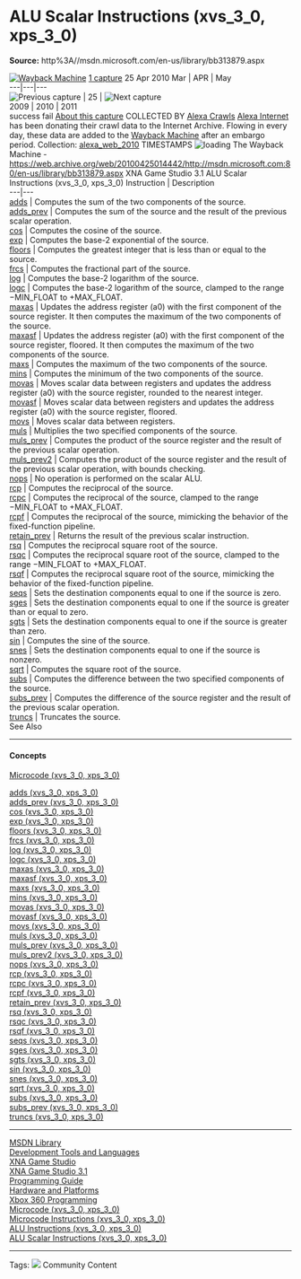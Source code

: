 # ALU Scalar Instructions (xvs_3_0, xps_3_0)

**Source:** http%3A//msdn.microsoft.com/en-us/library/bb313879.aspx

[![Wayback Machine](https://web-static.archive.org/_static/images/toolbar/wayback-toolbar-logo-200.png)](https://web.archive.org/web/ "Wayback Machine home page")
[1 capture](https://web.archive.org/web/20100425014442*/http://msdn.microsoft.com/en-us/library/bb313879.aspx "See a list of every capture for this URL")
25 Apr 2010
[ ](https://web.archive.org/web/20100425014442/http://msdn.microsoft.com/en-us/library/bb313879.aspx)
Mar | APR | May  
---|---|---  
![Previous capture](https://web-static.archive.org/_static/images/toolbar/wm_tb_prv_off.png) | 25 | ![Next capture](https://web-static.archive.org/_static/images/toolbar/wm_tb_nxt_off.png)  
2009 | 2010 | 2011  
success
fail
[ ](https://web.archive.org/web/20100425014442/http://msdn.microsoft.com/en-us/library/bb313879.aspx "Share via My Web Archive") [ ](https://archive.org/account/login.php "Sign In") [](https://help.archive.org/help/category/the-wayback-machine/ "Get some help using the Wayback Machine") [](https://web.archive.org/web/20100425014442/http://msdn.microsoft.com/en-us/library/bb313879.aspx#close "Close the toolbar")
[ ](https://web.archive.org/web/20100425014442/http://web.archive.org/screenshot/http://msdn.microsoft.com/en-us/library/bb313879.aspx "screenshot") [ ](https://web.archive.org/web/20100425014442/http://msdn.microsoft.com/en-us/library/bb313879.aspx "video") [](https://web.archive.org/web/20100425014442/http://msdn.microsoft.com/en-us/library/bb313879.aspx "Share on Facebook") [](https://web.archive.org/web/20100425014442/http://msdn.microsoft.com/en-us/library/bb313879.aspx "Share on Twitter")
[About this capture](https://web.archive.org/web/20100425014442/http://msdn.microsoft.com/en-us/library/bb313879.aspx#expand)
COLLECTED BY
[Alexa Crawls](https://archive.org/details/alexacrawls)
[Alexa Internet](http://www.alexa.com/) has been donating their crawl data to the Internet Archive. Flowing in every day, these data are added to the [Wayback Machine](http://web.archive.org/) after an embargo period. 
Collection: [alexa_web_2010](https://archive.org/details/alexa_web_2010)
TIMESTAMPS
![loading](https://web-static.archive.org/_static/images/loading.gif)
The Wayback Machine - https://web.archive.org/web/20100425014442/http://msdn.microsoft.com:80/en-us/library/bb313879.aspx
XNA Game Studio 3.1
ALU Scalar Instructions (xvs_3_0, xps_3_0)
Instruction | Description  
---|---  
[adds](https://web.archive.org/web/20100425014442/http://msdn.microsoft.com/en-us/library/bb313880.aspx) |  Computes the sum of the two components of the source.  
[adds_prev](https://web.archive.org/web/20100425014442/http://msdn.microsoft.com/en-us/library/bb313881.aspx) |  Computes the sum of the source and the result of the previous scalar operation.  
[cos](https://web.archive.org/web/20100425014442/http://msdn.microsoft.com/en-us/library/bb313882.aspx) |  Computes the cosine of the source.  
[exp](https://web.archive.org/web/20100425014442/http://msdn.microsoft.com/en-us/library/bb313883.aspx) |  Computes the base-2 exponential of the source.  
[floors](https://web.archive.org/web/20100425014442/http://msdn.microsoft.com/en-us/library/bb313884.aspx) |  Computes the greatest integer that is less than or equal to the source.  
[frcs](https://web.archive.org/web/20100425014442/http://msdn.microsoft.com/en-us/library/bb313885.aspx) |  Computes the fractional part of the source.  
[log](https://web.archive.org/web/20100425014442/http://msdn.microsoft.com/en-us/library/bb313886.aspx) |  Computes the base-2 logarithm of the source.  
[logc](https://web.archive.org/web/20100425014442/http://msdn.microsoft.com/en-us/library/bb313887.aspx) |  Computes the base-2 logarithm of the source, clamped to the range −MIN_FLOAT to +MAX_FLOAT.  
[maxas](https://web.archive.org/web/20100425014442/http://msdn.microsoft.com/en-us/library/bb313889.aspx) |  Updates the address register (a0) with the first component of the source register. It then computes the maximum of the two components of the source.  
[maxasf](https://web.archive.org/web/20100425014442/http://msdn.microsoft.com/en-us/library/bb313890.aspx) |  Updates the address register (a0) with the first component of the source register, floored. It then computes the maximum of the two components of the source.  
[maxs](https://web.archive.org/web/20100425014442/http://msdn.microsoft.com/en-us/library/bb313891.aspx) |  Computes the maximum of the two components of the source.  
[mins](https://web.archive.org/web/20100425014442/http://msdn.microsoft.com/en-us/library/bb313892.aspx) |  Computes the minimum of the two components of the source.  
[movas](https://web.archive.org/web/20100425014442/http://msdn.microsoft.com/en-us/library/bb313893.aspx) |  Moves scalar data between registers and updates the address register (a0) with the source register, rounded to the nearest integer.  
[movasf](https://web.archive.org/web/20100425014442/http://msdn.microsoft.com/en-us/library/bb313894.aspx) |  Moves scalar data between registers and updates the address register (a0) with the source register, floored.  
[movs](https://web.archive.org/web/20100425014442/http://msdn.microsoft.com/en-us/library/bb313895.aspx) |  Moves scalar data between registers.  
[muls](https://web.archive.org/web/20100425014442/http://msdn.microsoft.com/en-us/library/bb313896.aspx) |  Multiplies the two specified components of the source.  
[muls_prev](https://web.archive.org/web/20100425014442/http://msdn.microsoft.com/en-us/library/bb313897.aspx) |  Computes the product of the source register and the result of the previous scalar operation.  
[muls_prev2](https://web.archive.org/web/20100425014442/http://msdn.microsoft.com/en-us/library/bb313898.aspx) |  Computes the product of the source register and the result of the previous scalar operation, with bounds checking.   
[nops](https://web.archive.org/web/20100425014442/http://msdn.microsoft.com/en-us/library/bb313899.aspx) |  No operation is performed on the scalar ALU.  
[rcp](https://web.archive.org/web/20100425014442/http://msdn.microsoft.com/en-us/library/bb313900.aspx) |  Computes the reciprocal of the source.  
[rcpc](https://web.archive.org/web/20100425014442/http://msdn.microsoft.com/en-us/library/bb313901.aspx) |  Computes the reciprocal of the source, clamped to the range −MIN_FLOAT to +MAX_FLOAT.  
[rcpf](https://web.archive.org/web/20100425014442/http://msdn.microsoft.com/en-us/library/bb313902.aspx) |  Computes the reciprocal of the source, mimicking the behavior of the fixed-function pipeline.  
[retain_prev](https://web.archive.org/web/20100425014442/http://msdn.microsoft.com/en-us/library/bb313903.aspx) |  Returns the result of the previous scalar instruction.  
[rsq](https://web.archive.org/web/20100425014442/http://msdn.microsoft.com/en-us/library/bb313904.aspx) |  Computes the reciprocal square root of the source.  
[rsqc](https://web.archive.org/web/20100425014442/http://msdn.microsoft.com/en-us/library/bb313905.aspx) |  Computes the reciprocal square root of the source, clamped to the range −MIN_FLOAT to +MAX_FLOAT.  
[rsqf](https://web.archive.org/web/20100425014442/http://msdn.microsoft.com/en-us/library/bb313906.aspx) |  Computes the reciprocal square root of the source, mimicking the behavior of the fixed-function pipeline.  
[seqs](https://web.archive.org/web/20100425014442/http://msdn.microsoft.com/en-us/library/bb313907.aspx) |  Sets the destination components equal to one if the source is zero.  
[sges](https://web.archive.org/web/20100425014442/http://msdn.microsoft.com/en-us/library/bb313908.aspx) |  Sets the destination components equal to one if the source is greater than or equal to zero.  
[sgts](https://web.archive.org/web/20100425014442/http://msdn.microsoft.com/en-us/library/bb313909.aspx) |  Sets the destination components equal to one if the source is greater than zero.  
[sin](https://web.archive.org/web/20100425014442/http://msdn.microsoft.com/en-us/library/bb313910.aspx) |  Computes the sine of the source.  
[snes](https://web.archive.org/web/20100425014442/http://msdn.microsoft.com/en-us/library/bb313911.aspx) |  Sets the destination components equal to one if the source is nonzero.  
[sqrt](https://web.archive.org/web/20100425014442/http://msdn.microsoft.com/en-us/library/bb313912.aspx) |  Computes the square root of the source.  
[subs](https://web.archive.org/web/20100425014442/http://msdn.microsoft.com/en-us/library/bb313913.aspx) |  Computes the difference between the two specified components of the source.  
[subs_prev](https://web.archive.org/web/20100425014442/http://msdn.microsoft.com/en-us/library/bb313914.aspx) |  Computes the difference of the source register and the result of the previous scalar operation.  
[truncs](https://web.archive.org/web/20100425014442/http://msdn.microsoft.com/en-us/library/bb313915.aspx) |  Truncates the source.  
See Also
* * *
#### Concepts
[Microcode (xvs_3_0, xps_3_0)](https://web.archive.org/web/20100425014442/http://msdn.microsoft.com/en-us/library/bb313877.aspx)  

  
[adds (xvs_3_0, xps_3_0)](https://web.archive.org/web/20100425014442/http://msdn.microsoft.com/en-us/library/bb313880.aspx)  
[adds_prev (xvs_3_0, xps_3_0)](https://web.archive.org/web/20100425014442/http://msdn.microsoft.com/en-us/library/bb313881.aspx)  
[cos (xvs_3_0, xps_3_0)](https://web.archive.org/web/20100425014442/http://msdn.microsoft.com/en-us/library/bb313882.aspx)  
[exp (xvs_3_0, xps_3_0)](https://web.archive.org/web/20100425014442/http://msdn.microsoft.com/en-us/library/bb313883.aspx)  
[floors (xvs_3_0, xps_3_0)](https://web.archive.org/web/20100425014442/http://msdn.microsoft.com/en-us/library/bb313884.aspx)  
[frcs (xvs_3_0, xps_3_0)](https://web.archive.org/web/20100425014442/http://msdn.microsoft.com/en-us/library/bb313885.aspx)  
[log (xvs_3_0, xps_3_0)](https://web.archive.org/web/20100425014442/http://msdn.microsoft.com/en-us/library/bb313886.aspx)  
[logc (xvs_3_0, xps_3_0)](https://web.archive.org/web/20100425014442/http://msdn.microsoft.com/en-us/library/bb313887.aspx)  
[maxas (xvs_3_0, xps_3_0)](https://web.archive.org/web/20100425014442/http://msdn.microsoft.com/en-us/library/bb313889.aspx)  
[maxasf (xvs_3_0, xps_3_0)](https://web.archive.org/web/20100425014442/http://msdn.microsoft.com/en-us/library/bb313890.aspx)  
[maxs (xvs_3_0, xps_3_0)](https://web.archive.org/web/20100425014442/http://msdn.microsoft.com/en-us/library/bb313891.aspx)  
[mins (xvs_3_0, xps_3_0)](https://web.archive.org/web/20100425014442/http://msdn.microsoft.com/en-us/library/bb313892.aspx)  
[movas (xvs_3_0, xps_3_0)](https://web.archive.org/web/20100425014442/http://msdn.microsoft.com/en-us/library/bb313893.aspx)  
[movasf (xvs_3_0, xps_3_0)](https://web.archive.org/web/20100425014442/http://msdn.microsoft.com/en-us/library/bb313894.aspx)  
[movs (xvs_3_0, xps_3_0)](https://web.archive.org/web/20100425014442/http://msdn.microsoft.com/en-us/library/bb313895.aspx)  
[muls (xvs_3_0, xps_3_0)](https://web.archive.org/web/20100425014442/http://msdn.microsoft.com/en-us/library/bb313896.aspx)  
[muls_prev (xvs_3_0, xps_3_0)](https://web.archive.org/web/20100425014442/http://msdn.microsoft.com/en-us/library/bb313897.aspx)  
[muls_prev2 (xvs_3_0, xps_3_0)](https://web.archive.org/web/20100425014442/http://msdn.microsoft.com/en-us/library/bb313898.aspx)  
[nops (xvs_3_0, xps_3_0)](https://web.archive.org/web/20100425014442/http://msdn.microsoft.com/en-us/library/bb313899.aspx)  
[rcp (xvs_3_0, xps_3_0)](https://web.archive.org/web/20100425014442/http://msdn.microsoft.com/en-us/library/bb313900.aspx)  
[rcpc (xvs_3_0, xps_3_0)](https://web.archive.org/web/20100425014442/http://msdn.microsoft.com/en-us/library/bb313901.aspx)  
[rcpf (xvs_3_0, xps_3_0)](https://web.archive.org/web/20100425014442/http://msdn.microsoft.com/en-us/library/bb313902.aspx)  
[retain_prev (xvs_3_0, xps_3_0)](https://web.archive.org/web/20100425014442/http://msdn.microsoft.com/en-us/library/bb313903.aspx)  
[rsq (xvs_3_0, xps_3_0)](https://web.archive.org/web/20100425014442/http://msdn.microsoft.com/en-us/library/bb313904.aspx)  
[rsqc (xvs_3_0, xps_3_0)](https://web.archive.org/web/20100425014442/http://msdn.microsoft.com/en-us/library/bb313905.aspx)  
[rsqf (xvs_3_0, xps_3_0)](https://web.archive.org/web/20100425014442/http://msdn.microsoft.com/en-us/library/bb313906.aspx)  
[seqs (xvs_3_0, xps_3_0)](https://web.archive.org/web/20100425014442/http://msdn.microsoft.com/en-us/library/bb313907.aspx)  
[sges (xvs_3_0, xps_3_0)](https://web.archive.org/web/20100425014442/http://msdn.microsoft.com/en-us/library/bb313908.aspx)  
[sgts (xvs_3_0, xps_3_0)](https://web.archive.org/web/20100425014442/http://msdn.microsoft.com/en-us/library/bb313909.aspx)  
[sin (xvs_3_0, xps_3_0)](https://web.archive.org/web/20100425014442/http://msdn.microsoft.com/en-us/library/bb313910.aspx)  
[snes (xvs_3_0, xps_3_0)](https://web.archive.org/web/20100425014442/http://msdn.microsoft.com/en-us/library/bb313911.aspx)  
[sqrt (xvs_3_0, xps_3_0)](https://web.archive.org/web/20100425014442/http://msdn.microsoft.com/en-us/library/bb313912.aspx)  
[subs (xvs_3_0, xps_3_0)](https://web.archive.org/web/20100425014442/http://msdn.microsoft.com/en-us/library/bb313913.aspx)  
[subs_prev (xvs_3_0, xps_3_0)](https://web.archive.org/web/20100425014442/http://msdn.microsoft.com/en-us/library/bb313914.aspx)  
[truncs (xvs_3_0, xps_3_0)](https://web.archive.org/web/20100425014442/http://msdn.microsoft.com/en-us/library/bb313915.aspx)
* * *
  
[MSDN Library](https://web.archive.org/web/20100425014442/http://msdn.microsoft.com/en-us/library/ms123401.aspx)  
[Development Tools and Languages](https://web.archive.org/web/20100425014442/http://msdn.microsoft.com/en-us/library/aa187916.aspx)  
[XNA Game Studio](https://web.archive.org/web/20100425014442/http://msdn.microsoft.com/en-us/library/aa468128.aspx)  
[XNA Game Studio 3.1](https://web.archive.org/web/20100425014442/http://msdn.microsoft.com/en-us/library/bb200104.aspx)  
[Programming Guide](https://web.archive.org/web/20100425014442/http://msdn.microsoft.com/en-us/library/bb198548.aspx)  
[Hardware and Platforms](https://web.archive.org/web/20100425014442/http://msdn.microsoft.com/en-us/library/bb975657.aspx)  
[Xbox 360 Programming](https://web.archive.org/web/20100425014442/http://msdn.microsoft.com/en-us/library/bb417501.aspx)  
[Microcode (xvs_3_0, xps_3_0)](https://web.archive.org/web/20100425014442/http://msdn.microsoft.com/en-us/library/bb313877.aspx)  
[Microcode Instructions (xvs_3_0, xps_3_0)](https://web.archive.org/web/20100425014442/http://msdn.microsoft.com/en-us/library/bb313961.aspx)  
[ALU Instructions (xvs_3_0, xps_3_0)](https://web.archive.org/web/20100425014442/http://msdn.microsoft.com/en-us/library/bb313878.aspx)  
[ALU Scalar Instructions (xvs_3_0, xps_3_0)](https://web.archive.org/web/20100425014442/http://msdn.microsoft.com/en-us/library/bb313879.aspx)
* * *
Tags: 
![](https://web.archive.org/web/20100425014442im_/http://i.msdn.microsoft.com/Global/Images/wiki.gif)
Community Content
